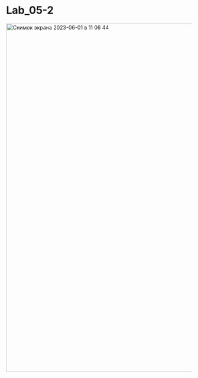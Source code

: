 # Lab_05-2
<img width="940" alt="Снимок экрана 2023-06-01 в 11 06 44" src="https://github.com/183894944iri/Lab_05-2/assets/113174903/61c96286-20d3-4abd-96ae-5d378c3f5e50">
